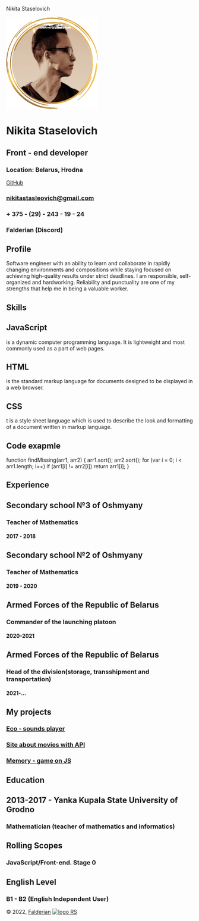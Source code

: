 Nikita Staselovich 

![My photo](./assets/img/avatar.png)

Nikita Staselovich
==================

Front - end developer
---------------------

### Location: Belarus, Hrodna

[GitHub](https://github.com/Falderian)

### [nikitastasleovich@gmail.com](mailto:nikitastasleovich@gmail.com)

### \+ 375 - (29) - 243 - 19 - 24

### Falderian (Discord)

Profile
-------

Software engineer with an ability to learn and collaborate in rapidly changing environments and compositions while staying focused on achieving high-quality results under strict deadlines. I am responsible, self-organized and hardworking. Reliability and punctuality are one of my strengths that help me in being a valuable worker.

Skills
------

JavaScript
----------

is a dynamic computer programming language. It is lightweight and most commonly used as a part of web pages.

HTML
----

is the standard markup language for documents designed to be displayed in a web browser.

CSS
---

t is a style sheet language which is used to describe the look and formatting of a document written in markup language.

Code exapmle
------------

function findMissing(arr1, arr2) {
	arr1.sort(); 
	arr2.sort();
	for (var i = 0; i < arr1.length; i++)
		if (arr1\[i\] != arr2\[i\]) 
			return arr1\[i\];
}
							

Experience
----------

Secondary school №3 of Oshmyany
-------------------------------

### Teacher of Mathematics

#### 2017 - 2018

Secondary school №2 of Oshmyany
-------------------------------

### Teacher of Mathematics

#### 2019 - 2020

Armed Forces of the Republic of Belarus
---------------------------------------

### Commander of the launching platoon

#### 2020-2021

Armed Forces of the Republic of Belarus
---------------------------------------

### Head of the division(storage, transshipment and transportation)

#### 2021-...

My projects
-----------

### [Eco - sounds player](https://rolling-scopes-school.github.io/falderian-JSFEPRESCHOOL/eco-sounds/)

### [Site about movies with API](https://rolling-scopes-school.github.io/falderian-JSFEPRESCHOOL/movie-app/)

### [Memory - game on JS](https://rolling-scopes-school.github.io/falderian-JSFEPRESCHOOL/memory-game/)

Education
---------

2013-2017 - Yanka Kupala State University of Grodno
---------------------------------------------------

### Mathematician (teacher of mathematics and informatics)

  

Rolling Scopes
--------------

### JavaScript/Front-end. Stage 0

  

English Level
-------------

### B1 - B2 (English Independent User)

© 2022, [Falderian](https://github.com/falderian) [![logo RS](https://rs.school/images/rs_school_js.svg)](https://rs.school/js/)